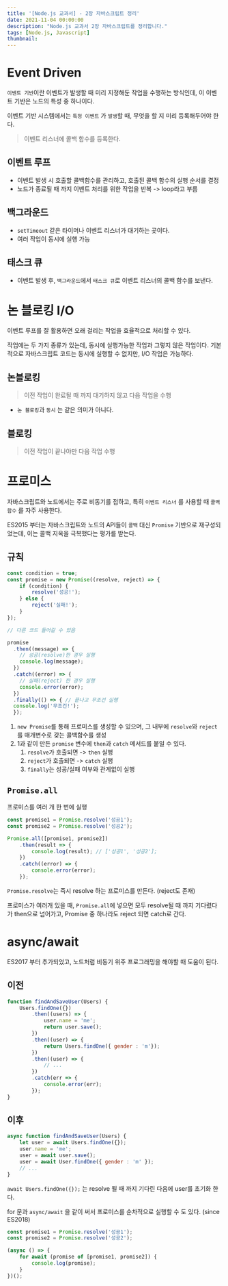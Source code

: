 ```yaml
---
title: '[Node.js 교과서] - 2장 자바스크립트 정리'
date: 2021-11-04 00:00:00
description: "Node.js 교과서 2장 자바스크립트를 정리합니다."
tags: [Node.js, Javascript]
thumbnail: 
---   
```



# Event Driven 
`이벤트 기반`이란 이벤트가 발생할 때 미리 지정해둔 작업을 수행하는 방식인데, 이 이벤트 기반은 노드의 특성 중 하나이다.

이벤트 기반 시스템에서는 `특정 이벤트` 가 `발생`할 때, 무엇을 할 지 미리 등록해두어야 한다. 
> 이벤트 리스너에 콜백 함수를 등록한다.

## 이벤트 루프
- 이벤트 발생 시 호출할 콜백함수를 관리하고, 호출된 콜백 함수의 실행 순서를 결정
- 노드가 종료될 때 까지 이벤트 처리를 위한 작업을 반복 -> loop라고 부름

## 백그라운드
- `setTimeout` 같은 타이머나 이벤트 리스너가 대기하는 곳이다.
- 여러 작업이 동시에 실행 가능

## 태스크 큐
- 이벤트 발생 후, `백그라운드`에서 `태스크 큐`로 이벤트 리스너의 콜백 함수를 보낸다. 

# 논 블로킹 I/O 
이벤트 루프를 잘 활용하면 오래 걸리는 작업을 효율적으로 처리할 수 있다.

작업에는 두 가지 종류가 있는데, 동시에 실행가능한 작업과 그렇지 않은 작업이다.
기본적으로 자바스크립트 코드는 동시에 실행할 수 없지만, I/O 작업은 가능하다.

## 논블로킹
> 이전 작업이 완료될 때 까지 대기하지 않고 다음 작업을 수행
- `논 블로킹`과 `동시` 는 같은 의미가 아니다.
## 블로킹
> 이전 작업이 끝나야만 다음 작업 수행 

# 프로미스
자바스크립트와 노드에서는 주로 비동기를 접하고, 특히 `이벤트 리스너` 를 사용할 때 `콜백 함수` 를 자주 사용한다. 

ES2015 부터는 자바스크립트와 노드의 API들이 `콜백` 대신 `Promise` 기반으로 재구성되었는데, 이는 콜백 지옥을 극복했다는 평가를 받는다.

## 규칙
``` javascript
const condition = true;
const promise = new Promise((resolve, reject) => {
    if (condition) {
        resolve('성공!');
    } else {
        reject('실패!');
    }
});

// 다른 코드 들어갈 수 있음

promise
  .then((message) => {
    // 성공(resolve)한 경우 실행 
    console.log(message);
  })
  .catch((error) => {
    // 실패(reject) 한 경우 실행 
    console.error(error);
  })
  .finally(() => { // 끝나고 무조건 실행
  console.log('무조건!');
  });
```

1. `new Promise`를 통해 프로미스를 생성할 수 있으며, 그 내부에 `resolve`와 `reject`를 매개변수로 갖는 콜백함수를 생성
2. 1과 같이 만든 `promise` 변수에 `then`과 `catch` 메서드를 붙일 수 있다.
   1. `resolve`가 호출되면 -> `then` 실행
   2. `reject`가 호출되면 -> `catch` 실행
   3. `finally`는 성공/실패 여부와 관계없이 실행

## `Promise.all`
프로미스를 여러 개 한 번에 실행 
``` javascript
const promise1 = Promise.resolve('성공1');
const promise2 = Promise.resolve('성공2');

Promise.all([promise1, promise2])
    .then(result => {
        console.log(result); // ['성공1', '성공2'];
    })
    .catch((error) => {
        console.error(error);
    });
```

`Promise.resolve`는 즉시 resolve 하는 프로미스를 만든다. (reject도 존재) 

프로미스가 여러개 있을 때, `Promise.all`에 넣으면 모두 resolve될 때 까지 기다렸다가 then으로 넘어가고, Promise 중 하나라도 reject 되면 catch로 간다.

# async/await 
ES2017 부터 추가되었고, 노드처럼 비동기 위주 프로그래밍을 해야할 때 도움이 된다. 

## 이전
``` javascript
function findAndSaveUser(Users) {
    Users.findOne({})
        .then((users) => {
            user.name = 'me';
            return user.save();
        })
        .then((user) => {
            return Users.findOne({ gender : 'm'});
        })
        .then((user) => {
            // ... 
        })
        .catch(err => {
            console.error(err);
        });
}
``` 

## 이후 
``` javascript
async function findAndSaveUser(Users) {
    let user = await Users.findOne({});
    user.name = 'me';
    user = await user.save();
    user = await User.findOne({ gender : 'm' });
    // ... 
}
``` 
`await Users.findOne({});` 는 resolve 될 때 까지 기다린 다음에 user를 초기화 한다. 

for 문과 `async/await` 을 같이 써서 프로미스를 순차적으로 실행할 수 도 있다. (since ES2018)

``` javascript
const promise1 = Promise.resolve('성공1');
const promise2 = Promise.resolve('성공2');

(async () => {
    for await (promise of [promise1, promise2]) {
        console.log(promise);
    }
})();